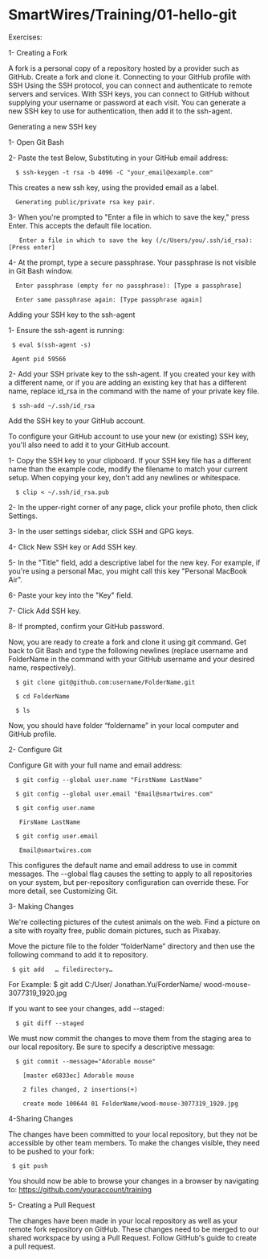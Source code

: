 # SmartWires/Training/01-hello-git

Exercises:

1- Creating a Fork

A fork is a personal copy of a repository hosted by a provider such as GitHub. Create a fork and clone it.
Connecting to your GitHub profile with SSH
Using the SSH protocol, you can connect and authenticate to remote servers and services. With SSH keys, you can connect to GitHub without supplying your username or password at each visit. You can generate a new SSH key to use for authentication, then add it to the ssh-agent.

Generating a new SSH key

1-	Open Git Bash

2-	Paste the test Below, Substituting in your GitHub email address:

      $ ssh-keygen -t rsa -b 4096 -C "your_email@example.com"

This creates a new ssh key, using the provided email as a label.

      Generating public/private rsa key pair.

3-	When you're prompted to "Enter a file in which to save the key," press Enter. This accepts the default file location.

       Enter a file in which to save the key (/c/Users/you/.ssh/id_rsa):[Press enter]

4-	At the prompt, type a secure passphrase. Your passphrase is not visible in Git Bash window.

      Enter passphrase (empty for no passphrase): [Type a passphrase]

      Enter same passphrase again: [Type passphrase again]


Adding your SSH key to the ssh-agent

1-	Ensure the ssh-agent is running:

     $ eval $(ssh-agent -s)

     Agent pid 59566

2- Add your SSH private key to the ssh-agent. If you created your key with a different name, or if you are adding an existing key that has a different name, replace id_rsa in the command with the name of your private key file.

     $ ssh-add ~/.ssh/id_rsa

Add the SSH key to your GitHub account.

To configure your GitHub account to use your new (or existing) SSH key, you'll also need to add it to your GitHub account.

1-	Copy the SSH key to your clipboard.
If your SSH key file has a different name than the example code, modify the filename to match your current setup. When copying your key, don't add any newlines or whitespace.

      $ clip < ~/.ssh/id_rsa.pub


2-	In the upper-right corner of any page, click your profile photo, then click Settings.

3-	In the user settings sidebar, click SSH and GPG keys.

4-	Click New SSH key or Add SSH key.

5-	In the "Title" field, add a descriptive label for the new key. For example, if you're using a personal Mac, you might call this key "Personal MacBook Air".

6-	Paste your key into the "Key" field.

7-	Click Add SSH key.

8-	If prompted, confirm your GitHub password.

Now, you are ready to create a fork and clone it using git command. Get back to Git Bash and type the following newlines (replace username and FolderName in the command with your GitHub username and your desired name, respectively).

      $ git clone git@github.com:username/FolderName.git

      $ cd FolderName

      $ ls

Now, you should have folder “foldername” in your local computer and GitHub profile.

2- Configure Git

Configure Git with your full name and email address:

      $ git config --global user.name "FirstName LastName"

      $ git config --global user.email "Email@smartwires.com"

      $ git config user.name

       FirsName LastName

      $ git config user.email

       Email@smartwires.com

This configures the default name and email address to use in commit messages. The --global flag causes the setting to apply to all repositories on your system, but per-repository configuration can override these. For more detail, see Customizing Git.

3- Making Changes

We're collecting pictures of the cutest animals on the web. Find a picture on a site with royalty free, public domain pictures, such as Pixabay.

Move the picture file to the folder “folderName” directory and then use the following command to add it to repository.

     $ git add   … filedirectory…

For Example: $ git add C:/User/ Jonathan.Yu/ForderName/ wood-mouse-3077319_1920.jpg

If you want to see your changes, add --staged:

      $ git diff --staged


We must now commit the changes to move them from the staging area to our local repository. Be sure to specify a descriptive message:

      $ git commit --message="Adorable mouse"

        [master e6833ec] Adorable mouse

        2 files changed, 2 insertions(+) 

        create mode 100644 01 FolderName/wood-mouse-3077319_1920.jpg

4-Sharing Changes

The changes have been committed to your local repository, but they not be accessible by other team members. To make the changes visible, they need to be pushed to your fork:

     $ git push

You should now be able to browse your changes in a browser by navigating to:  https://github.com/youraccount/training

5- Creating a Pull Request

The changes have been made in your local repository as well as your remote fork repository on GitHub. These changes need to be merged to our shared workspace by using a Pull Request. Follow GitHub's guide to create a pull request.
 
